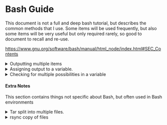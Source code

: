 # Bash Guide

This document is not a full and deep bash tutorial, but describes the common methods that I use.
Some items will be used frequently, but also some items will be very useful but only required rarely, so good to document to recall and re-use.

https://www.gnu.org/software/bash/manual/html_node/index.html#SEC_Contents

<details>
<summary>Outputting multiple items</summary>

----
Often might need to handle something with multiple numbers... like
```
item1 item2 item3
```
To do that... can do something like `echo item{1..3}`

For things that have multiple names, like if need to create the following folders...
```
folder/one folder/two folder/three
```
To do that... can do something like `mkdir folder/{one,two,three}`

and can do multiples... with something like:
```
echo {folder,item}/{one,two,three}
folder/one folder/two folder/three item/one item/two item/three
```

----
</details>
<details>
<summary>Assigning output to a variable.</summary>

----
The power of linux/bash scripting is being able to integrate command-line tools into it easily and simply.

If you want to run a command, and put the output in a variable, which can then be manipulated and used:
```
FILES=`ls`
echo $FILES
```

In the above example, it runs the 'ls' command and the output is put in $FILES.   Which you can then use a for loop to go through and process.  Note that the ls command is in back-ticks.

An alternative way of doing it is using $() instead, which does essentially the same thing.
```
FILES=$(ls)
echo $FILES
```
----
</details>


<details>
<summary>Checking for multiple possibilities in a variable</summary>

----
```
# This basically uses a Regex comparison
if [[ "$1" =~ ^(development|test|uat|production)$ ]]; then
  echo "Matched!"
else
  echo "Nothing Matched"
fi
```
----
</details>

#### Extra Notes

This section contains things not specific about Bash, but often used in Bash environments

<details>
<summary>Tar split into multiple files.</summary>

----
Often used when the tar-zip file will be larger than the transport storage available, and needs to be split into multiples.

To archive/compress:
```
tar cvzf - dir/ | split --bytes=49m - backup.tar.gz.
```

Once all have been delivered to the target location, can extract them:
```
cat backup.tar.gz.* | tar xzvf -
```

----
</details>
<details>
<summary>rsync copy of files</summary>  

----
Copying files from one location to another.  If done as root, can include owner/group of originals. Otherwise, it will be owned by the account it being transferred over.

```
rsync -avzHAXP --exclude=lost+found/ --partial /mnt/downloads  storage1:/mnt
```

----
</details>

